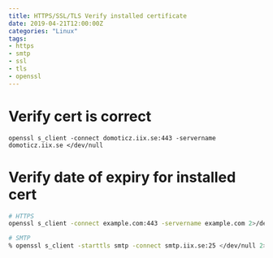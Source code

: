 ```yaml
---
title: HTTPS/SSL/TLS Verify installed certificate
date: 2019-04-21T12:00:00Z
categories: "Linux"
tags:
- https
- smtp
- ssl
- tls
- openssl
---
```

# Verify cert is correct
`openssl s_client -connect domoticz.iix.se:443 -servername domoticz.iix.se </dev/null`

# Verify date of expiry for installed cert
```bash
# HTTPS
openssl s_client -connect example.com:443 -servername example.com 2>/dev/null </dev/null | openssl x509 -noout -dates

# SMTP
% openssl s_client -starttls smtp -connect smtp.iix.se:25 </dev/null 2>/dev/null | openssl x509 -noout -dates                                                                                  
```
